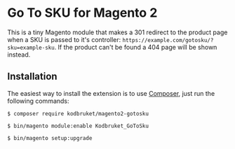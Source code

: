 # Go To SKU for Magento 2

This is a tiny Magento module that makes a 301 redirect to the product page when a SKU is passed to it's controller: `https://example.com/gotosku/?sku=example-sku`. If the product can't be found a 404 page will be shown instead.

## Installation

The easiest way to install the extension is to use [Composer](https://getcomposer.org), just run the following commands:

`$ composer require kodbruket/magento2-gotosku`

`$ bin/magento module:enable Kodbruket_GoToSku`

`$ bin/magento setup:upgrade`